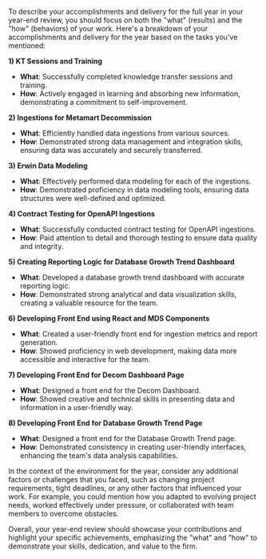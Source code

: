 To describe your accomplishments and delivery for the full year in your year-end review, you should focus on both the "what" (results) and the "how" (behaviors) of your work. Here's a breakdown of your accomplishments and delivery for the year based on the tasks you've mentioned:

**1) KT Sessions and Training**
- **What**: Successfully completed knowledge transfer sessions and training.
- **How**: Actively engaged in learning and absorbing new information, demonstrating a commitment to self-improvement.

**2) Ingestions for Metamart Decommission**
- **What**: Efficiently handled data ingestions from various sources.
- **How**: Demonstrated strong data management and integration skills, ensuring data was accurately and securely transferred.

**3) Erwin Data Modeling**
- **What**: Effectively performed data modeling for each of the ingestions.
- **How**: Demonstrated proficiency in data modeling tools, ensuring data structures were well-defined and optimized.

**4) Contract Testing for OpenAPI Ingestions**
- **What**: Successfully conducted contract testing for OpenAPI ingestions.
- **How**: Paid attention to detail and thorough testing to ensure data quality and integrity.

**5) Creating Reporting Logic for Database Growth Trend Dashboard**
- **What**: Developed a database growth trend dashboard with accurate reporting logic.
- **How**: Demonstrated strong analytical and data visualization skills, creating a valuable resource for the team.

**6) Developing Front End using React and MDS Components**
- **What**: Created a user-friendly front end for ingestion metrics and report generation.
- **How**: Showed proficiency in web development, making data more accessible and interactive for the team.

**7) Developing Front End for Decom Dashboard Page**
- **What**: Designed a front end for the Decom Dashboard.
- **How**: Showed creative and technical skills in presenting data and information in a user-friendly way.

**8) Developing Front End for Database Growth Trend Page**
- **What**: Designed a front end for the Database Growth Trend page.
- **How**: Demonstrated consistency in creating user-friendly interfaces, enhancing the team's data analysis capabilities.

In the context of the environment for the year, consider any additional factors or challenges that you faced, such as changing project requirements, tight deadlines, or any other factors that influenced your work. For example, you could mention how you adapted to evolving project needs, worked effectively under pressure, or collaborated with team members to overcome obstacles.

Overall, your year-end review should showcase your contributions and highlight your specific achievements, emphasizing the "what" and "how" to demonstrate your skills, dedication, and value to the firm.
